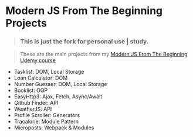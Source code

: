 # Modern JS From The Beginning Projects
>### **This is just the fork for personal use | study.**

> These are the main projects from my [Modern JS From The Beginning Udemy course](https://www.udemy.com/course/modern-javascript-from-the-beginning/)

- Tasklist: DOM, Local Storage
- Loan Calculator: DOM
- Number Guesser: DOM, Local Storage
- Booklist: OOP
- EasyHttp3: Ajax, Fetch, Async/Await
- Github Finder: API
- WeatherJS: API
- Profile Scroller: Generators
- Tracalorie: Module Pattern
- Microposts: Webpack & Modules
